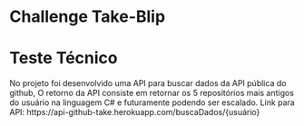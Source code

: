 # Challenge Take-Blip
<h1>Teste Técnico</h1>

<p>No projeto foi desenvolvido uma API para buscar dados da API pública do github,
O retorno da API consiste em retornar os 5 repositórios mais antigos do usuário na linguagem C# e futuramente podendo ser escalado. Link para API: https://api-github-take.herokuapp.com/buscaDados/{usuário}</p>

